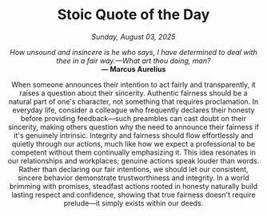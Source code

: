 <h1 align="center">Stoic Quote of the Day</h1>
<p align="center"><em><!--START_SECTION:current-date-->
Sunday, August 03, 2025
<!--END_SECTION:current-date--></em></p>
<p align="center">
    <em><!--START_SECTION:quote-text-->
How unsound and insincere is he who says, I have determined to deal with thee in a fair way.—What art thou doing, man?
<!--END_SECTION:quote-text--></em><br>
    <strong>— <!--START_SECTION:quote-author-->
Marcus Aurelius
<!--END_SECTION:quote-author--></strong>
</p>

<p align="center" style="max-width:600px;margin:0 auto;">
<!--START_SECTION:quote-interpretation-->
When someone announces their intention to act fairly and transparently, it raises a question about their sincerity. Authentic fairness should be a natural part of one's character, not something that requires proclamation. In everyday life, consider a colleague who frequently declares their honesty before providing feedback—such preambles can cast doubt on their sincerity, making others question why the need to announce their fairness if it's genuinely intrinsic. Integrity and fairness should flow effortlessly and quietly through our actions, much like how we expect a professional to be competent without them continually emphasizing it. This idea resonates in our relationships and workplaces; genuine actions speak louder than words. Rather than declaring our fair intentions, we should let our consistent, sincere behavior demonstrate trustworthiness and integrity. In a world brimming with promises, steadfast actions rooted in honesty naturally build lasting respect and confidence, showing that true fairness doesn't require prelude—it simply exists within our deeds.
<!--END_SECTION:quote-interpretation-->
</p>
